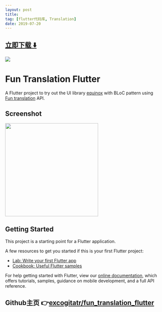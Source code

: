 ```yaml
---
layout: post
title:  
tag: [flutter代码库, Translation]
date: 2019-07-20
---
```


 


## [立即下载 ️⬇️ ](https://codeload.github.com/excogitatr/fun_translation_flutter/zip/master) 


 
![](https://flutterawesome.com/content/images/2019/07/fun_translation_flutter.jpg)
 
>
> 
>

 
# Fun Translation Flutter

A Flutter project to try out the UI library [equinox](https://pub.dev/packages/equinox) with BLoC pattern using [Fun translation](funtranslations.com) API.

## Screenshot
<img src="https://raw.github.com/excogitatr/fun_translation_flutter/master/screenshots/Screenshot_1563423737.png" width="300"/>

## Getting Started

This project is a starting point for a Flutter application.

A few resources to get you started if this is your first Flutter project:

- [Lab: Write your first Flutter app](https://flutter.dev/docs/get-started/codelab)
- [Cookbook: Useful Flutter samples](https://flutter.dev/docs/cookbook)

For help getting started with Flutter, view our
[online documentation](https://flutter.dev/docs), which offers tutorials,
samples, guidance on mobile development, and a full API reference.

## Github主页 👉[excogitatr/fun_translation_flutter](http://github.com/excogitatr/fun_translation_flutter)